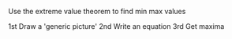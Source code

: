 Use the extreme value theorem to find min max values

1st Draw a 'generic picture'
2nd Write an equation
3rd Get maxima